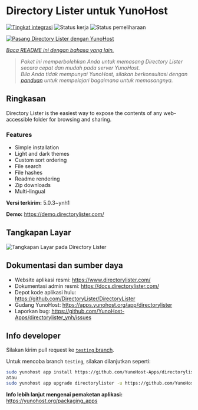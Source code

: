 <!--
N.B.: README ini dibuat secara otomatis oleh <https://github.com/YunoHost/apps/tree/master/tools/readme_generator>
Ini TIDAK boleh diedit dengan tangan.
-->

# Directory Lister untuk YunoHost

[![Tingkat integrasi](https://apps.yunohost.org/badge/integration/directorylister)](https://ci-apps.yunohost.org/ci/apps/directorylister/)
![Status kerja](https://apps.yunohost.org/badge/state/directorylister)
![Status pemeliharaan](https://apps.yunohost.org/badge/maintained/directorylister)

[![Pasang Directory Lister dengan YunoHost](https://install-app.yunohost.org/install-with-yunohost.svg)](https://install-app.yunohost.org/?app=directorylister)

*[Baca README ini dengan bahasa yang lain.](./ALL_README.md)*

> *Paket ini memperbolehkan Anda untuk memasang Directory Lister secara cepat dan mudah pada server YunoHost.*  
> *Bila Anda tidak mempunyai YunoHost, silakan berkonsultasi dengan [panduan](https://yunohost.org/install) untuk mempelajari bagaimana untuk memasangnya.*

## Ringkasan

Directory Lister is the easiest way to expose the contents of any web-accessible folder for browsing and sharing.

### Features

- Simple installation
- Light and dark themes
- Custom sort ordering
- File search
- File hashes
- Readme rendering
- Zip downloads
- Multi-lingual


**Versi terkirim:** 5.0.3~ynh1

**Demo:** <https://demo.directorylister.com/>

## Tangkapan Layar

![Tangkapan Layar pada Directory Lister](./doc/screenshots/Screenshot.png)

## Dokumentasi dan sumber daya

- Website aplikasi resmi: <https://www.directorylister.com/>
- Dokumentasi admin resmi: <https://docs.directorylister.com/>
- Depot kode aplikasi hulu: <https://github.com/DirectoryLister/DirectoryLister>
- Gudang YunoHost: <https://apps.yunohost.org/app/directorylister>
- Laporkan bug: <https://github.com/YunoHost-Apps/directorylister_ynh/issues>

## Info developer

Silakan kirim pull request ke [`testing` branch](https://github.com/YunoHost-Apps/directorylister_ynh/tree/testing).

Untuk mencoba branch `testing`, silakan dilanjutkan seperti:

```bash
sudo yunohost app install https://github.com/YunoHost-Apps/directorylister_ynh/tree/testing --debug
atau
sudo yunohost app upgrade directorylister -u https://github.com/YunoHost-Apps/directorylister_ynh/tree/testing --debug
```

**Info lebih lanjut mengenai pemaketan aplikasi:** <https://yunohost.org/packaging_apps>
